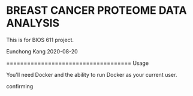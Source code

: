 BREAST CANCER PROTEOME DATA ANALYSIS
====================================

This is for BIOS 611 project.

Eunchong Kang
2020-08-20



====================================
Usage


You'll need Docker and the ability to run Docker as your current user.


confirming

